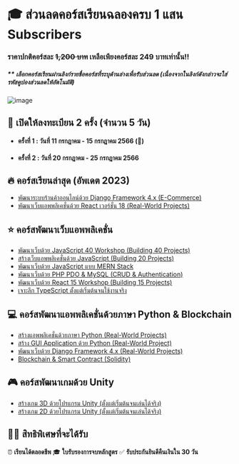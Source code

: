 # 🎓 ส่วนลดคอร์สเรียนฉลองครบ 1 แสน Subscribers
### ราคาปกติคอร์สละ ~~1,200 บาท~~ เหลือเพียงคอร์สละ 249 บาทเท่านั้น!!
##### ** **เลือกคอร์สเรียนผ่านลิงก์รายชื่อคอร์สที่ระบุด้านล่างเพื่อรับส่วนลด (เนื่องจากในลิงก์ดังกล่าวจะใส่รหัสคูปองส่วนลดให้อัตโนมัติ)**

![image]()

## 📢 เปิดให้ลงทะเบียน 2 ครั้ง (จำนวน 5 วัน)
- #### ครั้งที่ 1 : วันที่ 11 กรกฎาคม - 15 กรกฎาคม 2566 (🎯)
- #### ครั้งที่ 2 : วันที่ 20 กรกฎาคม - 25 กรกฎาคม 2566 

## 🔥 คอร์สเรียนล่าสุด (อัพเดต 2023)
- [พัฒนาระบบร้านค้าออนไลน์ด้วย Django Framework 4.x (E-Commerce)]()
- [พัฒนาเว็บแอพพลิเคชั่นด้วย React เวอร์ชั่น 18 (Real-World Projects)]()

## ⭐ คอร์สพัฒนาเว็บแอพพลิเคชั่น
- [พัฒนาเว็บด้วย JavaScript 40 Workshop (Building 40 Projects)]()
- [สร้างเว็บแอพพลิเคชั่นด้วย JavaScript (Building 20 Projects)]()
- [พัฒนาเว็บด้วย JavaScript แบบ MERN Stack]()
- [พัฒนาเว็บด้วย PHP PDO & MySQL (CRUD & Authentication)]()
- [พัฒนาเว็บด้วย React 15 Workshop (Building 15 Projects)]()
- [เจาะลึก TypeScript ตั้งแต่เริ่มต้นจนใช้งานจริง]()

## 💻 คอร์สพัฒนาแอพพลิเคชั่นด้วยภาษา Python & Blockchain 
- [สร้างแอพพลิเคชั่นด้วยภาษา Python (Real-World Projects)]()
- [สร้าง GUI Application ด้วย Python (Real-World Project)]()
- [พัฒนาเว็บด้วย Django Framework 4.x (Real-World Projects)]()
- [Blockchain & Smart Contract (Solidity)]()

## 🎮 คอร์สพัฒนาเกมด้วย Unity 
- [สร้างเกม 3D ด้วยโปรแกรม Unity (ตั้งแต่เริ่มต้นจนเล่นได้จริง)]()
- [สร้างเกม 2D ด้วยโปรแกรม Unity (ตั้งแต่เริ่มต้นจนเล่นได้จริง)]()

## 👨‍💻 สิทธิพิเศษที่จะได้รับ
⏰ **เรียนได้ตลอดชีพ** 🎓 **ใบรับรองการจบหลักสูตร** ✅ **รับประกันยินดีคืนเงินใน 30 วัน**
